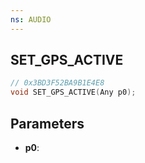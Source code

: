 ```yaml
---
ns: AUDIO
---
```

## SET_GPS_ACTIVE

```c
// 0x3BD3F52BA9B1E4E8
void SET_GPS_ACTIVE(Any p0);
```

## Parameters
* **p0**:
